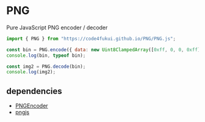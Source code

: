 # PNG

Pure JavaScript PNG encoder / decoder

```js
import { PNG } from "https://code4fukui.github.io/PNG/PNG.js";

const bin = PNG.encode({ data: new Uint8ClampedArray([0xff, 0, 0, 0xff]), width: 1, height: 1 });
console.log(bin, typeof bin);

const img2 = PNG.decode(bin);
console.log(img2);
```

## dependencies

- [PNGEncoder](https://github.com/taisukef/PNGEncoder/)
- [pngjs](https://github.com/taisukef/pngjs/)

